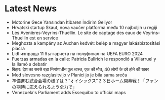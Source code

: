 # Latest News
-  Motorine Gece Yarısından İtibaren İndirim Geliyor
-  Hrvatski startup Skaut, nova vaučer platforma među 10 najboljih u regiji
-  Les Avenières-Veyrins-Thuellin. Le site de captage des eaux de Veyrins-Thuellin est en service
-  Meghozta a kampány az Auchan kedvét: belép a magyar lakásbiztosítási piacra
-  Lidl изпраща 11 българчета на полуфинал на UEFA EURO 2024
-  Fuerzas armadas en la calle: Patricia Bullrich le respondió a Villarruel y la llamó a debatir
-  बिहार: देश का सबसे बड़ा निर्माणाधीन पुल ध्वस्त, एक की मौत, 40 लोगों के दबे होने की खबर
-  Med slovesno razglasitvijo v Planici jo je bila sama sreča
-  準備進む試合会場の様子は？“オイシックス”２３日ホーム開幕戦！「ファンの期待に応えられるよう全力で」
-  Venezuela's Parliament adds Essequibo to official maps

